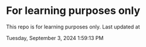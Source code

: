 # For learning purposes only
This repo is for learning purposes only.
Last updated at

Tuesday, September 3, 2024 1:59:13 PM

